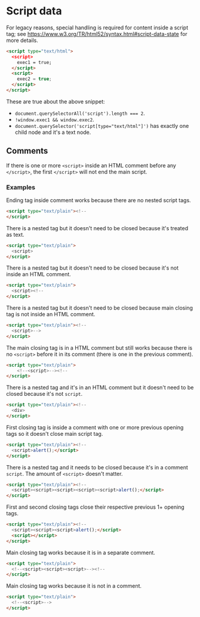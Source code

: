 # Script data

For legacy reasons, special handling is required for content inside a script tag; see https://www.w3.org/TR/html52/syntax.html#script-data-state for more details.

```html
<script type="text/html">
  <script>
    exec1 = true;
  </script>
  <script>
    exec2 = true;
  </script>
</script>
```
These are true about the above snippet:
- `document.querySelectorAll('script').length === 2`.
- `!window.exec1 && window.exec2`.
- `document.querySelector('script[type="text/html"]')` has exactly one child node and it's a text node.

## Comments

If there is one or more `<script>` inside an HTML comment before any `</script>`, the first `</script>` will not end the main script.

### Examples

Ending tag inside comment works because there are no nested script tags.

```html
<script type="text/plain"><!--
</script>
```

There is a nested tag but it doesn't need to be closed because it's treated as text.

```html
<script type="text/plain">
  <script>
</script>
```

There is a nested tag but it doesn't need to be closed because it's not inside an HTML comment.

```html
<script type="text/plain">
  <script><!--
</script>
```

There is a nested tag but it doesn't need to be closed because main closing tag is not inside an HTML comment.

```html
<script type="text/plain"><!--
  <script>-->
</script>
```

The main closing tag is in a HTML comment but still works because there is no `<script>` before it in its comment (there is one in the previous comment).

```html
<script type="text/plain">
    <!--<script>--><!--
</script>
```

There is a nested tag and it's in an HTML comment but it doesn't need to be closed because it's not `script`.

```html
<script type="text/plain"><!--
  <div>
</script>
```

First closing tag is inside a comment with one or more previous opening tags so it doesn't close main script tag.

```html
<script type="text/plain"><!--
  <script>alert();</script>
</script>
```

There is a nested tag and it needs to be closed because it's in a comment `script`. The amount of `<script>` doesn't matter.

```html
<script type="text/plain"><!--
  <script><script><script><script><script>alert();</script>
</script>
```

First and second closing tags close their respective previous 1+ opening tags.

```html
<script type="text/plain"><!--
  <script><script><script>alert();</script>
  <script></script>
</script>
```

Main closing tag works because it is in a separate comment.

```html
<script type="text/plain">
  <!--<script><script><script>--><!--
</script>
```

Main closing tag works because it is not in a comment.

```html
<script type="text/plain">
  <!--<script>-->
</script>
```
